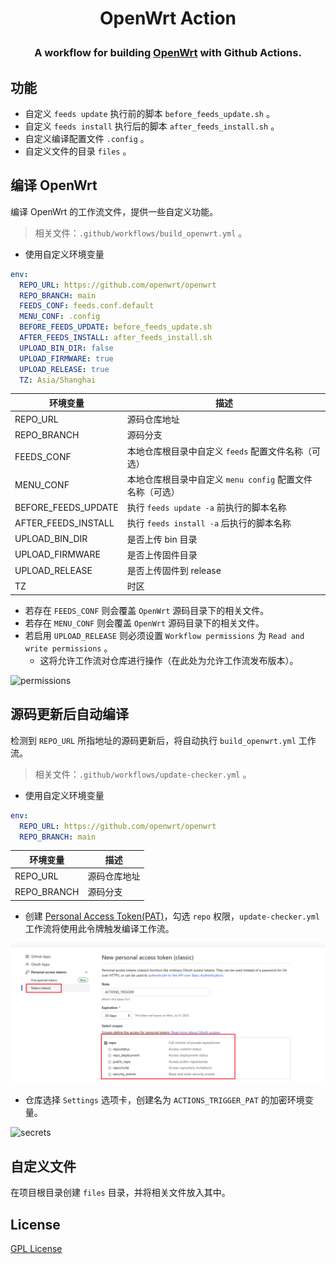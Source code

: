 <h1 align="center">

<strong>OpenWrt Action</strong>

</h1>

<h3 align="center">
A workflow for building <a href="https://github.com/openwrt/openwrt/">OpenWrt</a> with Github Actions.
</h3>

## 功能

- 自定义 `feeds update` 执行前的脚本 `before_feeds_update.sh` 。
- 自定义 `feeds install` 执行后的脚本 `after_feeds_install.sh` 。
- 自定义编译配置文件 `.config` 。
- 自定义文件的目录 `files` 。

## 编译 OpenWrt

编译 OpenWrt 的工作流文件，提供一些自定义功能。

> 相关文件：`.github/workflows/build_openwrt.yml` 。

- 使用自定义环境变量

```yaml
env:
  REPO_URL: https://github.com/openwrt/openwrt
  REPO_BRANCH: main
  FEEDS_CONF: feeds.conf.default
  MENU_CONF: .config
  BEFORE_FEEDS_UPDATE: before_feeds_update.sh
  AFTER_FEEDS_INSTALL: after_feeds_install.sh
  UPLOAD_BIN_DIR: false
  UPLOAD_FIRMWARE: true
  UPLOAD_RELEASE: true
  TZ: Asia/Shanghai
```

| 环境变量                | 描述                                   |
|---------------------|--------------------------------------|
| REPO_URL            | 源码仓库地址                               |
| REPO_BRANCH         | 源码分支                                 |
| FEEDS_CONF          | 本地仓库根目录中自定义 `feeds` 配置文件名称（可选）       |
| MENU_CONF           | 本地仓库根目录中自定义 `menu config` 配置文件名称（可选） |
| BEFORE_FEEDS_UPDATE | 执行 `feeds update -a` 前执行的脚本名称        |
| AFTER_FEEDS_INSTALL | 执行 `feeds install -a` 后执行的脚本名称       |
| UPLOAD_BIN_DIR      | 是否上传 bin 目录                          |
| UPLOAD_FIRMWARE     | 是否上传固件目录                             |
| UPLOAD_RELEASE      | 是否上传固件到 release                      |
| TZ                  | 时区                                   |

- 若存在 `FEEDS_CONF` 则会覆盖 `OpenWrt` 源码目录下的相关文件。
- 若存在 `MENU_CONF` 则会覆盖 `OpenWrt` 源码目录下的相关文件。
- 若启用 `UPLOAD_RELEASE` 则必须设置 `Workflow permissions` 为 `Read and write permissions` 。
  - 这将允许工作流对仓库进行操作（在此处为允许工作流发布版本）。

![permissions](screenshots/permissions.png)

## 源码更新后自动编译

检测到 `REPO_URL` 所指地址的源码更新后，将自动执行 `build_openwrt.yml` 工作流。

> 相关文件：`.github/workflows/update-checker.yml` 。

- 使用自定义环境变量

```yaml
env:
  REPO_URL: https://github.com/openwrt/openwrt
  REPO_BRANCH: main
```

| 环境变量        | 描述     |
|-------------|--------|
| REPO_URL    | 源码仓库地址 |
| REPO_BRANCH | 源码分支   |

- 创建 [Personal Access Token(PAT)](https://github.com/settings/tokens/new)，勾选 `repo` 权限，`update-checker.yml`
   工作流将使用此令牌触发编译工作流。

![token](screenshots/token.png)

- 仓库选择 `Settings` 选项卡，创建名为 `ACTIONS_TRIGGER_PAT` 的加密环境变量。

![secrets](screenshots/secrets.png)

## 自定义文件

在项目根目录创建 `files` 目录，并将相关文件放入其中。

## License

[GPL License](LICENSE)

